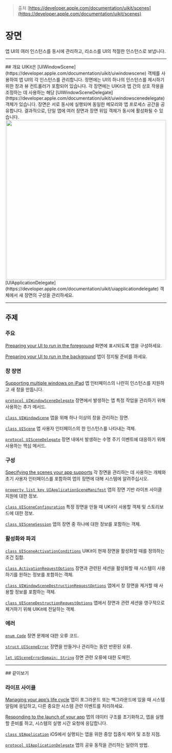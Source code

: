 > 출처
> [https://developer.apple.com/documentation/uikit/scenes](https://developer.apple.com/documentation/uikit/scenes)

# 장면
앱 UI의 여러 인스턴스를 동시에 관리하고, 리소스를 UI의 적절한 인스턴스로 보냅니다.

<hr class="header">
## 개요
UIKit은 [UIWindowScene](https://developer.apple.com/documentation/uikit/uiwindowscene) 객체를 사용하여 앱 UI의 각 인스턴스를 관리합니다. 장면에는 UI의 하나의 인스턴스를 제시하기 위한 창과 뷰 컨트롤러가 포함되어 있습니다. 각 장면에는 UIKit과 앱 간의 상호 작용을 조정하는 데 사용하는 해당 [UIWindowSceneDelegate](https://developer.apple.com/documentation/uikit/uiwindowscenedelegate) 객체가 있습니다. 장면은 서로 동시에 실행되며 동일한 메모리와 앱 프로세스 공간을 공유합니다. 결과적으로, 단일 앱에 여러 장면과 장면 위임 객체가 동시에 활성화될 수 있습니다.

<div align="center">
<img src = https://docs-assets.developer.apple.com/published/2ca9357918eb89b8fdb96cf9e324b12a/media-3335652~dark@2x.png height="500">
</div>
[UIApplicationDelegate](https://developer.apple.com/documentation/uikit/uiapplicationdelegate) 객체에서 새 장면의 구성을 관리하세요.

<hr class="overview">

## 주제

### 주요
[Preparing your UI to run in the foreground](https://developer.apple.com/documentation/uikit/preparing-your-ui-to-run-in-the-foreground)
화면에 표시되도록 앱을 구성하세요.

[Preparing your UI to run in the background](https://developer.apple.com/documentation/uikit/preparing-your-ui-to-run-in-the-background)
앱이 정지될 준비를 하세요.


### 창 장면

[Supporting multiple windows on iPad](https://developer.apple.com/documentation/uikit/supporting-multiple-windows-on-ipad)
앱 인터페이스의 나란히 인스턴스를 지원하고 새 창을 만듭니다.

[`protocol UIWindowSceneDelegate`](https://developer.apple.com/documentation/uikit/uiwindowscenedelegate)
	장면에서 발생하는 앱 특정 작업을 관리하기 위해 사용하는 추가 메서드.

[`class UIWindowScene`](https://developer.apple.com/documentation/uikit/uiwindowscene)
	앱을 위해 하나 이상의 창을 관리하는 장면.

[`class UIScene`](https://developer.apple.com/documentation/uikit/uiscene)
	앱 사용자 인터페이스의 한 인스턴스를 나타내는 객체.

[`protocol UISceneDelegate`](https://developer.apple.com/documentation/uikit/uiscenedelegate)
	장면 내에서 발생하는 수명 주기 이벤트에 대응하기 위해 사용하는 핵심 메서드.


### 구성
[Specifying the scenes your app supports](https://developer.apple.com/documentation/uikit/specifying-the-scenes-your-app-supports)
각 장면을 관리하는 데 사용하는 개체와 초기 사용자 인터페이스를 포함하여 앱의 장면에 대해 시스템에 알려주십시오.

[`property list key UIApplicationSceneManifest`](https://developer.apple.com/documentation/bundleresources/information_property_list/uiapplicationscenemanifest)
	앱의 장면 기반 라이프 사이클 지원에 대한 정보.

[`class UISceneConfiguration`](https://developer.apple.com/documentation/uikit/uisceneconfiguration)
	특정 장면을 만들 때 UKit이 사용할 객체 및 스토리보드에 대한 정보.

[`class UISceneSession`](https://developer.apple.com/documentation/uikit/uiscenesession)
	앱의 장면 중 하나에 대한 정보를 포함하는 객체.

### 활성화와 파괴

[`class UISceneActivationConditions`](https://developer.apple.com/documentation/uikit/uisceneactivationconditions)
	UIKit이 현재 장면을 활성화할 때를 정의하는 조건 집합.

[`class ActivationRequestOptions`](https://developer.apple.com/documentation/uikit/uiscene/activationrequestoptions)
	장면과 관련된 세션을 활성화할 때 시스템이 사용하기를 원하는 정보를 포함하는 객체.

[`class UIWindowSceneDestructionRequestOptions`](https://developer.apple.com/documentation/uikit/uiwindowscenedestructionrequestoptions)
	앱에서 창 장면을 제거할 때 사용할 정보를 포함하는 객체.

[`class UISceneDestructionRequestOptions`](https://developer.apple.com/documentation/uikit/uiscenedestructionrequestoptions)
	앱에서 장면과 관련 세션을 영구적으로 제거하기 위해 UIKit에 전달하는 객체.


### 에러
[`enum Code`](https://developer.apple.com/documentation/uikit/uisceneerror/code)
	장면 문제에 대한 오류 코드.

[`struct UISceneError`](https://developer.apple.com/documentation/uikit/uisceneerror)
	장면을 만들거나 관리하는 동안 반환된 오류.

[`let UISceneErrorDomain: String`](https://developer.apple.com/documentation/uikit/uisceneerrordomain)
	장면 관련 오류에 대한 도메인.

<hr class="topics">
## 같이보기

### 라이프 사이클
[Managing your app’s life cycle](https://developer.apple.com/documentation/uikit/managing-your-app-s-life-cycle)
  앱이 포그라운드 또는 백그라운드에 있을 때 시스템 알림에 응답하고, 다른 중요한 시스템 관련 이벤트를 처리하세요.

[Responding to the launch of your app](https://developer.apple.com/documentation/uikit/responding-to-the-launch-of-your-app)
  앱의 데이터 구조를 초기화하고, 앱을 실행할 준비를 하고, 시스템의 실행 시간 요청에 응답합니다.

[`class UIApplication`](https://developer.apple.com/documentation/uikit/uiapplication)
	iOS에서 실행되는 앱을 위한 중앙 집중식 제어 및 조정 지점.

[`protocol UIApplicationDelegate`](https://developer.apple.com/documentation/uikit/uiapplicationdelegate)
	앱의 공유 동작을 관리하는 일련의 방법.